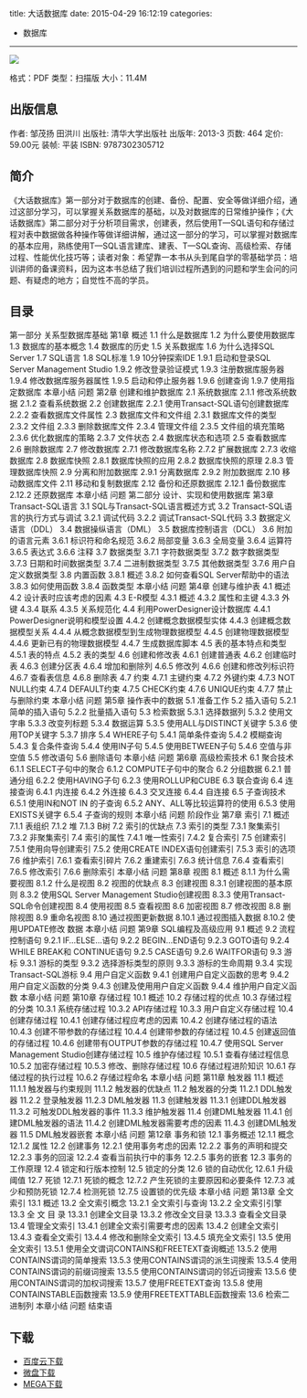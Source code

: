 title: 大话数据库
date: 2015-04-29 16:12:19
categories:
  - 数据库
---

![](http://img3.douban.com/lpic/s26010914.jpg)

格式：PDF
类型：扫描版
大小：11.4M

<!--more-->

## 出版信息 ##

作者: 邹茂扬 田洪川 
出版社: 清华大学出版社
出版年: 2013-3
页数: 464
定价: 59.00元
装帧: 平装
ISBN: 9787302305712

## 简介 ##

《大话数据库》第一部分对于数据库的创建、备份、配置、安全等做详细介绍，通过这部分学习，可以掌握关系数据库的基础，以及对数据库的日常维护操作；《大话数据库》第二部分对于分析项目需求，创建表，然后使用T—SQL语句和存储过程对表中数据做各种操作等做详细讲解，通过这一部分的学习，可以掌握对数据库的基本应用，熟练使用T—SQL语言建库、建表、T—SQL查询、高级检索、存储过程、性能优化技巧等；读者对象：希望靠一本书从头到尾自学的零基础学员：培训讲师的备课资料，因为这本书总结了我们培训过程所遇到的问题和学生会问的问题、有疑虑的地方；自觉性不高的学员。

## 目录 ##

第一部分 关系型数据库基础
第1章 概述
1.1 什么是数据库
1.2 为什么要使用数据库
1.3 数据库的基本概念
1.4 数据库的历史
1.5 关系数据库
1.6 为什么选择SQL Server
1.7 SQL语言
1.8 SQL标准
1.9 10分钟探索IDE
1.9.1 启动和登录SQL Server Management Studio
1.9.2 修改登录验证模式
1.9.3 注册数据库服务器
1.9.4 修改数据库服务器属性
1.9.5 启动和停止服务器
1.9.6 创建查询
1.9.7 使用指定数据库
本章小结
问题
第2章 创建和维护数据库
2.1 系统数据库
2.1.1 修改系统数据
2.1.2 查看系统数据
2.2 创建数据库
2.2.1 使用Transact-SQL语句创建数据库
2.2.2 查看数据库文件属性
2.3 数据库文件和文件组
2.3.1 数据库文件的类型
2.3.2 文件组
2.3.3 删除数据库文件
2.3.4 管理文件组
2.3.5 文件组的填充策略
2.3.6 优化数据库的策略
2.3.7 文件状态
2.4 数据库状态和选项
2.5 查看数据库
2.6 删除数据库
2.7 修改数据库
2.7.1 修改数据库名称
2.7.2 扩展数据库
2.7.3 收缩数据库
2.8 数据库快照
2.8.1 数据库快照的应用
2.8.2 数据库快照的原理
2.8.3 管理数据库快照
2.9 分离和附加数据库
2.9.1 分离数据库
2.9.2 附加数据库
2.10 移动数据库文件
2.11 移动和复制数据库
2.12 备份和还原数据库
2.12.1 备份数据库
2.12.2 还原数据库
本章小结
问题
第二部分 设计、实现和使用数据库
第3章 Transact-SQL语言
3.1 SQL与Transact-SQL语言概述方式
3.2 Transact-SQL语言的执行方式与调试
3.2.1 调试代码
3.2.2 调试Transact-SQL代码
3.3 数据定义语言（DDL）
3.4 数据操纵语言（DML）
3.5 数据库控制语言（DCL）
3.6 附加的语言元素
3.6.1 标识符和命名规范
3.6.2 局部变量
3.6.3 全局变量
3.6.4 运算符
3.6.5 表达式
3.6.6 注释
3.7 数据类型
3.7.1 字符数据类型
3.7.2 数字数据类型
3.7.3 日期和时间数据类型
3.7.4 二进制数据类型
3.7.5 其他数据类型
3.7.6 用户自定义数据类型
3.8 内置函数
3.8.1 概述
3.8.2 如何查看SQL Server帮助中的语法
3.8.3 如何使用函数
3.8.4 函数类型
本章小结
问题
第4章 创建与维护表
4.1 概述
4.2 设计表时应该考虑的因素
4.3 E-R模型
4.3.1 概述
4.3.2 属性和主键
4.3.3 外键
4.3.4 联系
4.3.5 关系规范化
4.4 利用PowerDesigner设计数据库
4.4.1 PowerDesigner说明和模型设置
4.4.2 创建概念数据模型实体
4.4.3 创建概念数据模型关系
4.4.4 从概念数据模型到生成物理数据模型
4.4.5 创建物理数据模型
4.4.6 更新已有的物理数据模型
4.4.7 生成数据库脚本
4.5 表的基本特点和类型
4.5.1 表的特点
4.5.2 表的类型
4.6 创建和修改表
4.6.1 创建普通表
4.6.2 创建临时表
4.6.3 创建分区表
4.6.4 增加和删除列
4.6.5 修改列
4.6.6 创建和修改列标识符
4.6.7 查看表信息
4.6.8 删除表
4.7 约束
4.7.1 主键约束
4.7.2 外键约束
4.7.3 NOT NULL约束
4.7.4 DEFAULT约束
4.7.5 CHECK约束
4.7.6 UNIQUE约束
4.7.7 禁止与删除约束
本章小结
问题
第5章 操作表中的数据
5.1 准备工作
5.2 插入语句
5.2.1 简单的插入语句
5.2.2 批量插入语句
5.3 检索数据
5.3.1 选择数据列
5.3.2 使用文字串
5.3.3 改变列标题
5.3.4 数据运算
5.3.5 使用ALL与DISTINCT关键字
5.3.6 使用TOP关键字
5.3.7 排序
5.4 WHERE子句
5.4.1 简单条件查询
5.4.2 模糊查询
5.4.3 复合条件查询
5.4.4 使用IN子句
5.4.5 使用BETWEEN子句
5.4.6 空值与非空值
5.5 修改语句
5.6 删除语句
本章小结
问题
第6章 高级检索技术
6.1 聚合技术
6.1.1 SELECT子句中的聚合
6.1.2 COMPUTE子句中的聚合
6.2 分组数据
6.2.1 普通分组
6.2.2 使用HAVING子句
6.2.3 使用ROLLUP和CUBE
6.3 联合查询
6.4 连接查询
6.4.1 内连接
6.4.2 外连接
6.4.3 交叉连接
6.4.4 自连接
6.5 子查询技术
6.5.1 使用IN和NOT IN 的子查询
6.5.2 ANY、ALL等比较运算符的使用
6.5.3 使用EXISTS关键字
6.5.4 子查询的规则
本章小结
问题
阶段作业
第7章 索引
7.1 概述
7.1.1 表组织
7.1.2 堆
7.1.3 B树
7.2 索引的优缺点
7.3 索引的类型
7.3.1 聚集索引
7.3.2 非聚集索引
7.4 索引的属性
7.4.1 唯一性索引
7.4.2 复合索引
7.5 创建索引
7.5.1 使用向导创建索引
7.5.2 使用CREATE INDEX语句创建索引
7.5.3 索引的选项
7.6 维护索引
7.6.1 查看索引碎片
7.6.2 重建索引
7.6.3 统计信息
7.6.4 查看索引
7.6.5 修改索引
7.6.6 删除索引
本章小结
问题
第8章 视图
8.1 概述
8.1.1 为什么需要视图
8.1.2 什么是视图
8.2 视图的优缺点
8.3 创建视图
8.3.1 创建视图的基本原则
8.3.2 使用SQL Server Management Studio创建视图
8.3.3 使用Transact-SQL命令创建视图
8.4 使用视图
8.5 查看视图
8.6 加密视图
8.7 修改视图
8.8 删除视图
8.9 重命名视图
8.10 通过视图更新数据
8.10.1 通过视图插入数据
8.10.2 使用UPDATE修改
数据
本章小结
问题
第9章 SQL编程及高级应用
9.1 概述
9.2 流程控制语句
9.2.1 IF…ELSE…语句
9.2.2 BEGIN…END语句
9.2.3 GOTO语句
9.2.4 WHILE BREAK和
CONTINUE语句
9.2.5 CASE语句
9.2.6 WAITFOR语句
9.3 游标
9.3.1 游标的类型
9.3.2 选择游标类型的原则
9.3.3 游标的生命周期
9.3.4 实现Transact-SQL游标
9.4 用户自定义函数
9.4.1 创建用户自定义函数的思考
9.4.2 用户自定义函数的分类
9.4.3 创建及使用用户自定义函数
9.4.4 维护用户自定义函数
本章小结
问题
第10章 存储过程
10.1 概述
10.2 存储过程的优点
10.3 存储过程的分类
10.3.1 系统存储过程
10.3.2 API存储过程
10.3.3 用户自定义存储过程
10.4 创建存储过程
10.4.1 创建存储过程应考虑的因素
10.4.2 创建存储过程的语法
10.4.3 创建不带参数的存储过程
10.4.4 创建带参数的存储过程
10.4.5 创建返回值的存储过程
10.4.6 创建带有OUTPUT参数的存储过程
10.4.7 使用SQL Server Management Studio创建存储过程
10.5 维护存储过程
10.5.1 查看存储过程信息
10.5.2 加密存储过程
10.5.3 修改、删除存储过程
10.6 存储过程进阶知识
10.6.1 存储过程的执行过程
10.6.2 存储过程命名
本章小结
问题
第11章 触发器
11.1 概述
11.1.1 触发器与约束规则
11.1.2 触发器的优缺点
11.2 触发器的分类
11.2.1 DDL触发器
11.2.2 登录触发器
11.2.3 DML触发器
11.3 创建触发器
11.3.1 创建DDL触发器
11.3.2 可触发DDL触发器的事件
11.3.3 维护触发器
11.4 创建DML触发器
11.4.1 创建DML触发器的语法
11.4.2 创建DML触发器需要考虑的因素
11.4.3 创建DML触发器
11.5 DML触发器嵌套
本章小结
问题
第12章 事务和锁
12.1 事务概述
12.1.1 概念
12.1.2 属性
12.2 创建事务
12.2.1 使用事务考虑的因素
12.2.2 事务的声明和提交
12.2.3 事务的回滚
12.2.4 查看当前执行中的事务
12.2.5 事务的嵌套
12.3 事务的工作原理
12.4 锁定和行版本控制
12.5 锁定的分类
12.6 锁的自动优化
12.6.1 升级阈值
12.7 死锁
12.7.1 死锁的概念
12.7.2 产生死锁的主要原因和必要条件
12.7.3 减少和预防死锁
12.7.4 检测死锁
12.7.5 设置锁的优先级
本章小结
问题
第13章 全文索引
13.1 概述
13.2 全文索引概念
13.2.1 全文索引与查询
13.2.2 全文索引引擎
13.3 全 文 目 录
13.3.1 创建全文目录
13.3.2 修改全文目录
13.3.3 查看全文目录
13.4 管理全文索引
13.4.1 创建全文索引需要考虑的因素
13.4.2 创建全文索引
13.4.3 查看全文索引
13.4.4 修改和删除全文索引
13.4.5 填充全文索引
13.5 使用全文索引
13.5.1 使用全文谓词CONTAINS和FREETEXT查询概述
13.5.2 使用CONTAINS谓词的简单搜索
13.5.3 使用CONTAINS谓词的派生词搜索
13.5.4 使用CONTAINS谓词的前缀词搜索
13.5.5 使用CONTAINS谓词的邻近词搜索
13.5.6 使用CONTAINS谓词的加权词搜索
13.5.7 使用FREETEXT查询
13.5.8 使用CONTAINSTABLE函数搜索
13.5.9 使用FREETEXTTABLE函数搜索
13.6 检索二进制列
本章小结
问题
结束语

## 下载 ##

* [百度云下载](http://pan.baidu.com/s/1qWHmIWc)
* [微盘下载](http://vdisk.weibo.com/s/aADaW4YRP13y5)
* [MEGA下载](https://mega.co.nz/#!eUdkyJ7S!TcXyWM5HJKpbbRlgFKs1cQDLeX-k1EgpevVpgmxy4I8)